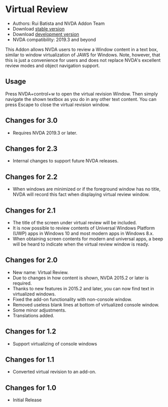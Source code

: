 # Virtual Review

* Authors: Rui Batista and NVDA Addon Team
* Download [stable version][1]
* Download [development version][2]
* NVDA compatibility: 2019.3 and beyond

This Addon allows NVDA users to review a Window content in a text box, similar to window virtualization of JAWS for Windows.
Note, however, that this is just a convenience for users and does not replace NVDA's excellent review modes and object navigation support.

## Usage ##

Press NVDA+control+w to open the virtual revision Window.
Then simply navigate the shown textbox as you do in any other text content.
You can press Escape to close the virtual revision window.

## Changes for 3.0

* Requires NVDA 2019.3 or later.

## Changes for 2.3

* Internal changes to support future NVDA releases.

## Changes for 2.2

* When windows are minimized or if the foreground window has no title, NVDA will record this fact when displaying virtual review window.

## Changes for 2.1

* The title of the screen under virtual review will be included.
* It is now possible to review contents of Universal Windows Platform (UWP) apps in Windows 10 and most modern apps in Windows 8.x.
* When obtaining screen contents for modern and universal apps, a beep will be heard to indicate when the virtual review window is ready.

## Changes for 2.0

* New name: Virtual Review.
* Due to changes in how content is shown, NVDA 2015.2 or later is required.
* Thanks to new features in 2015.2 and later, you can now find text in virtualized windows.
* Fixed the add-on functionality with non-console window.
* Removed useless blank lines at bottom of virtualized console window.
* Some minor adjustments.
* Translations added.

## Changes for 1.2

* Support virtualizing of console windows

## Changes for 1.1

* Converted virtual revision to an add-on.

## Changes for 1.0

* Initial Release

[1]: http://addons.nvda-project.org/files/get.php?file=VR

[2]: http://addons.nvda-project.org/files/get.php?file=VR